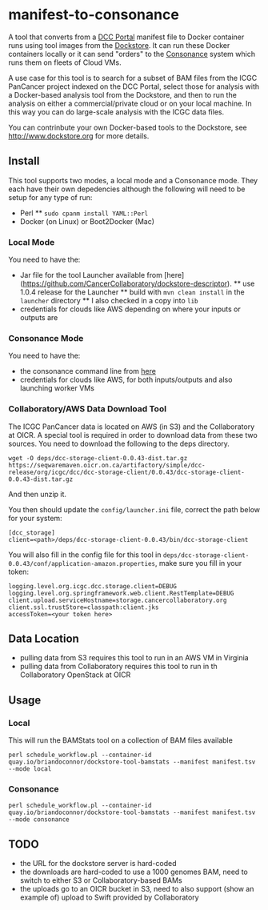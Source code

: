 # manifest-to-consonance

A tool that converts from a [DCC Portal](http://dcc.icgc.org) manifest file to Docker container runs using tool images from the [Dockstore](http://www.dockstore.org).  It can run these Docker containers locally or it can send "orders" to the [Consonance](https://github.com/Consonance/consonance) system which runs them on fleets of Cloud VMs.

A use case for this tool is to search for a subset of BAM files from the ICGC PanCancer project indexed on the DCC Portal, select those for analysis with a Docker-based analysis tool from the Dockstore, and then to run the analysis on either a commercial/private cloud or on your local machine.  In this way you can do large-scale analysis with the ICGC data files.

You can contrinbute your own Docker-based tools to the Dockstore, see http://www.dockstore.org for more details.

## Install

This tool supports two modes, a local mode and a Consonance mode. They each have their own depedencies although the following will need to be setup for any type of run:

* Perl
** `sudo cpanm install YAML::Perl`
* Docker (on Linux) or Boot2Docker (Mac)

### Local Mode

You need to have the:

* Jar file for the tool Launcher available from [here] (https://github.com/CancerCollaboratory/dockstore-descriptor).
** use 1.0.4 release for the Launcher
** build with `mvn clean install` in the `launcher` directory
** I also checked in a copy into `lib`
* credentials for clouds like AWS depending on where your inputs or outputs are

### Consonance Mode

You need to have the:

* the consonance command line from [here](https://github.com/Consonance/consonance)
* credentials for clouds like AWS, for both inputs/outputs and also launching worker VMs

### Collaboratory/AWS Data Download Tool

The ICGC PanCancer data is located on AWS (in S3) and the Collaboratory at OICR.
A special tool is required in order to download data from these two sources.
You need to download the following to the deps directory.

    wget -O deps/dcc-storage-client-0.0.43-dist.tar.gz https://seqwaremaven.oicr.on.ca/artifactory/simple/dcc-release/org/icgc/dcc/dcc-storage-client/0.0.43/dcc-storage-client-0.0.43-dist.tar.gz

And then unzip it.

You then should update the `config/launcher.ini` file, correct the path below for your system:

    [dcc_storage]
    client=<path>/deps/dcc-storage-client-0.0.43/bin/dcc-storage-client

You will also fill in the config file for this tool in `deps/dcc-storage-client-0.0.43/conf/application-amazon.properties`, make sure you fill
in your token:

```
logging.level.org.icgc.dcc.storage.client=DEBUG
logging.level.org.springframework.web.client.RestTemplate=DEBUG
client.upload.serviceHostname=storage.cancercollaboratory.org
client.ssl.trustStore=classpath:client.jks
accessToken=<your token here>
```

## Data Location

* pulling data from S3 requires this tool to run in an AWS VM in Virginia
* pulling data from Collaboratory requires this tool to run in th Collaboratory OpenStack at OICR

## Usage

### Local

This will run the BAMStats tool on a collection of BAM files available

    perl schedule_workflow.pl --container-id quay.io/briandoconnor/dockstore-tool-bamstats --manifest manifest.tsv --mode local

### Consonance

    perl schedule_workflow.pl --container-id quay.io/briandoconnor/dockstore-tool-bamstats --manifest manifest.tsv --mode consonance

## TODO

* the URL for the dockstore server is hard-coded
* the downloads are hard-coded to use a 1000 genomes BAM, need to switch to either S3 or Collaboratory-based BAMs
* the uploads go to an OICR bucket in S3, need to also support (show an example of) upload to Swift provided by Collaboratory
